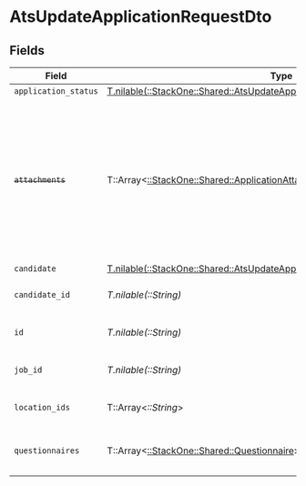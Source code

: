 # AtsUpdateApplicationRequestDto


## Fields

| Field                                                                                                                                                    | Type                                                                                                                                                     | Required                                                                                                                                                 | Description                                                                                                                                              | Example                                                                                                                                                  |
| -------------------------------------------------------------------------------------------------------------------------------------------------------- | -------------------------------------------------------------------------------------------------------------------------------------------------------- | -------------------------------------------------------------------------------------------------------------------------------------------------------- | -------------------------------------------------------------------------------------------------------------------------------------------------------- | -------------------------------------------------------------------------------------------------------------------------------------------------------- |
| `application_status`                                                                                                                                     | [T.nilable(::StackOne::Shared::AtsUpdateApplicationRequestDtoApplicationStatus)](../../models/shared/atsupdateapplicationrequestdtoapplicationstatus.md) | :heavy_minus_sign:                                                                                                                                       | N/A                                                                                                                                                      |                                                                                                                                                          |
| ~~`attachments`~~                                                                                                                                        | T::Array<[::StackOne::Shared::ApplicationAttachment](../../models/shared/applicationattachment.md)>                                                      | :heavy_minus_sign:                                                                                                                                       | : warning: ** DEPRECATED **: This will be removed in a future release, please migrate away from it as soon as possible.<br/><br/>Use `documents` expand instead |                                                                                                                                                          |
| `candidate`                                                                                                                                              | [T.nilable(::StackOne::Shared::AtsUpdateApplicationRequestDtoCandidate)](../../models/shared/atsupdateapplicationrequestdtocandidate.md)                 | :heavy_minus_sign:                                                                                                                                       | N/A                                                                                                                                                      |                                                                                                                                                          |
| `candidate_id`                                                                                                                                           | *T.nilable(::String)*                                                                                                                                    | :heavy_minus_sign:                                                                                                                                       | Unique identifier of the candidate                                                                                                                       | e3cb75bf-aa84-466e-a6c1-b8322b257a48                                                                                                                     |
| `id`                                                                                                                                                     | *T.nilable(::String)*                                                                                                                                    | :heavy_minus_sign:                                                                                                                                       | The ID of the application to update.                                                                                                                     | eebbaa75-7adf-4f7e-be4c-def6a12840f2                                                                                                                     |
| `job_id`                                                                                                                                                 | *T.nilable(::String)*                                                                                                                                    | :heavy_minus_sign:                                                                                                                                       | Unique identifier of the job                                                                                                                             | 4071538b-3cac-4fbf-ac76-f78ed250ffdd                                                                                                                     |
| `location_ids`                                                                                                                                           | T::Array<*::String*>                                                                                                                                     | :heavy_minus_sign:                                                                                                                                       | Unique identifiers of the locations                                                                                                                      | ["dd8d41d1-5eb8-4408-9c87-9ba44604eae4"]                                                                                                                 |
| `questionnaires`                                                                                                                                         | T::Array<[::StackOne::Shared::Questionnaire](../../models/shared/questionnaire.md)>                                                                      | :heavy_minus_sign:                                                                                                                                       | Questionnaires associated with the application                                                                                                           | {"id":"right_to_work","answers":[{"id":"answer1","type":"text","values":["Yes"]}]}                                                                       |